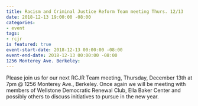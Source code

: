 ```yaml
---
title: Racism and Criminal Justice Reform Team meeting Thurs. 12/13
date: 2018-12-13 19:00:00 -08:00
categories:
- event
tags:
- rcjr
is featured: true
event-start-date: 2018-12-13 00:00:00 -08:00
event-end-date: 2018-12-13 00:00:00 -08:00
1256 Monterey Ave. Berkeley: 
---
```


Please join us for our next RCJR Team meeting, Thursday, December 13th at 7pm @ 1256 Monterey Ave., Berkeley.
Once again we will be meeting with members of Wellstone Democratic Renewal Club, Ella Baker Center and possibly others to discuss initiatives to pursue in the new year.
